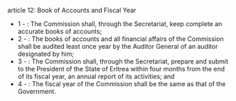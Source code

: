 article 12: Book of Accounts and Fiscal Year 

<ul>
			<li>1 - : The Commission shall, through the Secretariat, keep complete an accurate books of accounts; <ul>
			</ul></li>			<li>2 - : The books of accounts and all financial affairs of the Commission shall be audited least once year by the Auditor General of an auditor designated by him;<ul>
			</ul></li>			<li>3 - : The Commission shall, through the Secretariat, prepare and submit to the President of the State of Eritrea within four months from the end of its fiscal year, an annual report of its activities; and <ul>
			</ul></li>			<li>4 - : The fiscal year of the Commission shall be the same as that of the Government. <ul>
			</ul></li></ul>